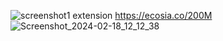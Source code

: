 ![screenshot1](https://github.com/404BOB/EcosiaAutoTrees/assets/152085754/f3b86211-d1fd-4088-92ee-8b3754b585e9)
extension https://ecosia.co/200M
![Screenshot_2024-02-18_12_12_38](https://github.com/404BOB/EcosiaAutoTrees/assets/152085754/887545a7-3c7b-4d92-ae91-24d90816bd48)
